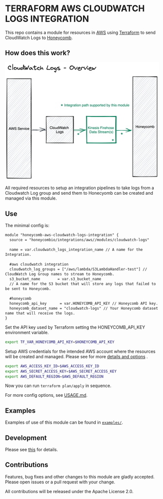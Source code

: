 # TERRAFORM AWS CLOUDWATCH LOGS INTEGRATION

This repo contains a module for resources in [AWS](https://aws.amazon.com/) using [Terraform](https://www.terraform.io/)
to send CloudWatch Logs to [Honeycomb](https://www.honeycomb.io/).

## How does this work?

![AWS CloudWatch Logs Integration overview](../../docs/cloudwatch-logs-overview.png)

All required resources to setup an integration pipelines to take logs from a Cloudwatch Log group and send them to
Honecyomb can be created and managed via this module.

## Use

The minimal config is:

```hcl
module "honeycomb-aws-cloudwatch-logs-integration" {
  source = "honeycombio/integrations/aws//modules/cloudwatch-logs"

  name = var.cloudwatch_logs_integration_name // A name for the Integration.

  #aws cloudwatch integration
  cloudwatch_log_groups = ["/aws/lambda/S3LambdaHandler-test"] // CloudWatch Log Group names to stream to Honeycomb.
  s3_bucket_name        = var.s3_bucket_name
  // A name for the S3 bucket that will store any logs that failed to be sent to Honeycomb.

  #honeycomb
  honeycomb_api_key      = var.HONEYCOMB_API_KEY // Honeycomb API key.
  honeycomb_dataset_name = "cloudwatch-logs" // Your Honeycomb dataset name that will receive the logs.
}
```

Set the API key used by Terraform setting the HONEYCOMB_API_KEY environment variable.

```bash
export TF_VAR_HONEYCOMB_API_KEY=$HONEYCOMB_API_KEY
```

Setup AWS credentials for the intended AWS account where the resources will be created and managed. Please see for
more [details and options](https://registry.terraform.io/providers/hashicorp/aws/latest/docs#authentication-and-configuration)
.

```bash
export AWS_ACCESS_KEY_ID=$AWS_ACCESS_KEY_ID
export AWS_SECRET_ACCESS_KEY=$AWS_SECRET_ACCESS_KEY
export AWS_DEFAULT_REGION=$AWS_DEFAULT_REGION
```

Now you can run `terraform plan/apply` in sequence.

For more config options, see [USAGE.md](https://github.com/honeycombio/terraform-aws-integrations/blob/main/USAGE.md).

## Examples

Examples of use of this module can be found
in [`examples/`](https://github.com/honeycombio/terraform-aws-integrations/tree/main/examples).

## Development

Please see [this](https://github.com/honeycombio/terraform-aws-integrations#development) for details.

## Contributions

Features, bug fixes and other changes to this module are gladly accepted. Please open issues or a pull request with your
change.

All contributions will be released under the Apache License 2.0.

